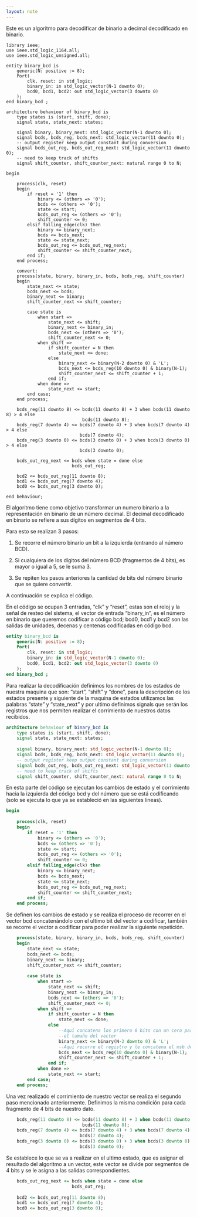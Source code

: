 ```yaml
---
layout: note
---
```


Este es un algoritmo para decodificar de binario a decimal decodificado en binario.

```
library ieee;
use ieee.std_logic_1164.all;
use ieee.std_logic_unsigned.all;
 
entity binary_bcd is
    generic(N: positive := 8);
    Port(
        clk, reset: in std_logic;
        binary_in: in std_logic_vector(N-1 downto 0);
        bcd0, bcd1, bcd2: out std_logic_vector(3 downto 0)
    );
end binary_bcd ;
 
architecture behaviour of binary_bcd is
    type states is (start, shift, done);
    signal state, state_next: states;
 
    signal binary, binary_next: std_logic_vector(N-1 downto 0);
    signal bcds, bcds_reg, bcds_next: std_logic_vector(11 downto 0);
    -- output register keep output constant during conversion
    signal bcds_out_reg, bcds_out_reg_next: std_logic_vector(11 downto 0);
    -- need to keep track of shifts
    signal shift_counter, shift_counter_next: natural range 0 to N;

begin
 
    process(clk, reset)
    begin
        if reset = '1' then
            binary <= (others => '0');
            bcds <= (others => '0');
            state <= start;
            bcds_out_reg <= (others => '0');
            shift_counter <= 0;
        elsif falling_edge(clk) then
            binary <= binary_next;
            bcds <= bcds_next;
            state <= state_next;
            bcds_out_reg <= bcds_out_reg_next;
            shift_counter <= shift_counter_next;
        end if;
    end process;
 
    convert:
    process(state, binary, binary_in, bcds, bcds_reg, shift_counter)
    begin
        state_next <= state;
        bcds_next <= bcds;
        binary_next <= binary;
        shift_counter_next <= shift_counter;
 
        case state is
            when start =>
                state_next <= shift;
                binary_next <= binary_in;
                bcds_next <= (others => '0');
                shift_counter_next <= 0;
            when shift =>
                if shift_counter = N then
                    state_next <= done;
                else
                    binary_next <= binary(N-2 downto 0) & 'L';
                    bcds_next <= bcds_reg(10 downto 0) & binary(N-1);
                    shift_counter_next <= shift_counter + 1;
                end if;
            when done =>
                state_next <= start;
        end case;
    end process;
 
    bcds_reg(11 downto 8) <= bcds(11 downto 8) + 3 when bcds(11 downto 8) > 4 else
                             bcds(11 downto 8);
    bcds_reg(7 downto 4) <= bcds(7 downto 4) + 3 when bcds(7 downto 4) > 4 else
                            bcds(7 downto 4);
    bcds_reg(3 downto 0) <= bcds(3 downto 0) + 3 when bcds(3 downto 0) > 4 else
                            bcds(3 downto 0);
 
    bcds_out_reg_next <= bcds when state = done else
                         bcds_out_reg;
 
    bcd2 <= bcds_out_reg(11 downto 8);
    bcd1 <= bcds_out_reg(7 downto 4);
    bcd0 <= bcds_out_reg(3 downto 0);
    
end behaviour;
```

El algoritmo tiene como objetivo transformar un numero binario a la
representación en binario de un número decimal. El decimal decodificado
en binario se refiere a sus dígitos en segmentos de 4 bits.

Para esto se realizan 3 pasos:

1.  Se recorre el número binario un bit a la izquierda (entrando al
    número BCD).

2.  Si cualquiera de los dígitos del número BCD (fragmentos de 4 bits),
    es mayor o igual a 5, se le suma 3.

3.  Se repiten los pasos anteriores la cantidad de bits del número
    binario que se quiere convertir.

A continuación se explica el código.

En el código se ocupan 3 entradas, “clk” y “reset”, estas son el reloj y
la señal de resteo del sistema, el vector de entrada “binary\_in”, es el
número en binario que queremos codificar a código bcd; bcd0, bcd1 y bcd2
son las salidas de unidades, decenas y centenas codificadas en código
bcd.

``` {.vhdl frame="single" framesep="10pt"}
entity binary_bcd is
    generic(N: positive := 8);
    Port(
        clk, reset: in std_logic;
        binary_in: in std_logic_vector(N-1 downto 0);
        bcd0, bcd1, bcd2: out std_logic_vector(3 downto 0)
    );
end binary_bcd ;
```

Para realizar la decodificación definimos los nombres de los estados de
nuestra maquina que son: “start”, “shift” y “done”, para la descripción
de los estados presente y siguiente de la maquina de estados utilizamos
las palabras “state” y “state\_next” y por ultimo definimos signals que
serán los registros que nos permiten realizar el corrimiento de nuestros
datos recibidos.

``` {.vhdl frame="single" framesep="10pt"}
architecture behaviour of binary_bcd is
    type states is (start, shift, done);
    signal state, state_next: states;
 
    signal binary, binary_next: std_logic_vector(N-1 downto 0);
    signal bcds, bcds_reg, bcds_next: std_logic_vector(11 downto 0);
    -- output register keep output constant during conversion
    signal bcds_out_reg, bcds_out_reg_next: std_logic_vector(11 downto 0);
    -- need to keep track of shifts
    signal shift_counter, shift_counter_next: natural range 0 to N;
```

En esta parte del código se ejecutan los cambios de estado y el
corrimiento hacia la izquierda del código bcd y del número que se está
codificando (solo se ejecuta lo que ya se estableció en las siguientes
lineas).

``` {.vhdl frame="single" framesep="10pt"}
begin
 
    process(clk, reset)
    begin
        if reset = '1' then
            binary <= (others => '0');
            bcds <= (others => '0');
            state <= start;
            bcds_out_reg <= (others => '0');
            shift_counter <= 0;
        elsif falling_edge(clk) then
            binary <= binary_next;
            bcds <= bcds_next;
            state <= state_next;
            bcds_out_reg <= bcds_out_reg_next;
            shift_counter <= shift_counter_next;
        end if;
    end process;
```

Se definen los cambios de estado y se realiza el proceso de recorrer en
el vector bcd concatenándolo con el ultimo bit del vector a codificar,
también se recorre el vector a codificar para poder realizar la
siguiente repetición.

``` {.vhdl frame="single" framesep="10pt"}
    process(state, binary, binary_in, bcds, bcds_reg, shift_counter)
    begin
        state_next <= state;
        bcds_next <= bcds;
        binary_next <= binary;
        shift_counter_next <= shift_counter;
 
        case state is
            when start =>
                state_next <= shift;
                binary_next <= binary_in;
                bcds_next <= (others => '0');
                shift_counter_next <= 0;
            when shift =>
                if shift_counter = N then
                    state_next <= done;
                else
                    --Aqui concatena los primero 6 bits con un cero para completar
                    --el tamaño del vector
                    binary_next <= binary(N-2 downto 0) & 'L';
                    --Aqui recorre el registro y le concatena el msb de la entrada
                    bcds_next <= bcds_reg(10 downto 0) & binary(N-1);
                    shift_counter_next <= shift_counter + 1;
                end if;
            when done =>
                state_next <= start;
        end case;
    end process;
```

Una vez realizado el corrimiento de nuestro vector se realiza el segundo
paso mencionado anteriormente. Definimos la misma condición para cada
fragmento de 4 bits de nuestro dato.

``` {.vhdl frame="single" framesep="10pt"}
    bcds_reg(11 downto 8) <= bcds(11 downto 8) + 3 when bcds(11 downto 8) > 4 else
                             bcds(11 downto 8);
    bcds_reg(7 downto 4) <= bcds(7 downto 4) + 3 when bcds(7 downto 4) > 4 else
                            bcds(7 downto 4);
    bcds_reg(3 downto 0) <= bcds(3 downto 0) + 3 when bcds(3 downto 0) > 4 else
                            bcds(3 downto 0);
```

Se establece lo que se va a realizar en el ultimo estado, que es asignar
el resultado del algoritmo a un vector, este vector se divide por
segmentos de 4 bits y se le asigna a las salidas correspondientes.

``` {.vhdl frame="single" framesep="10pt"}
    bcds_out_reg_next <= bcds when state = done else
                         bcds_out_reg;
 
    bcd2 <= bcds_out_reg(11 downto 8);
    bcd1 <= bcds_out_reg(7 downto 4);
    bcd0 <= bcds_out_reg(3 downto 0);
```
